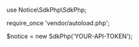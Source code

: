 use Notice\SdkPhp\SdkPhp;

require_once 'vendor/autoload.php';

$notice = new SdkPhp('YOUR-API-TOKEN');